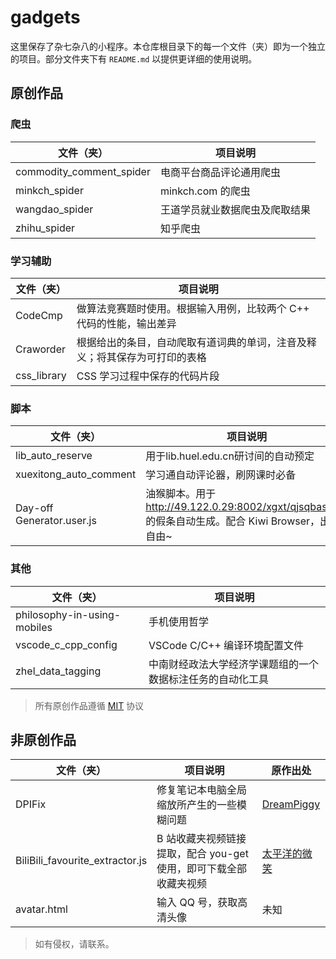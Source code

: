 # gadgets

这里保存了杂七杂八的小程序。本仓库根目录下的每一个文件（夹）即为一个独立的项目。部分文件夹下有 `README.md` 以提供更详细的使用说明。

## 原创作品

### 爬虫

|文件（夹）|项目说明|
|---|---|
|commodity_comment_spider|电商平台商品评论通用爬虫|
|minkch_spider|minkch.com 的爬虫|
|wangdao_spider|王道学员就业数据爬虫及爬取结果|
|zhihu_spider|知乎爬虫|

### 学习辅助

|文件（夹）|项目说明|
|---|---|
|CodeCmp|做算法竞赛题时使用。根据输入用例，比较两个 C++ 代码的性能，输出差异|
|Craworder|根据给出的条目，自动爬取有道词典的单词，注音及释义；将其保存为可打印的表格|
|css_library|CSS 学习过程中保存的代码片段|

### 脚本

|文件（夹）|项目说明|
|---|---|
|lib_auto_reserve|用于lib.huel.edu.cn研讨间的自动预定|
|xuexitong_auto_comment|学习通自动评论器，刷网课时必备|
|Day-off Generator.user.js|油猴脚本。用于 http://49.122.0.29:8002/xgxt/qjsqbase.do 的假条自动生成。配合 Kiwi Browser，出入自由~|

### 其他

|文件（夹）|项目说明|
|---|---|
|philosophy-in-using-mobiles|手机使用哲学|
|vscode_c_cpp_config|VSCode C/C++ 编译环境配置文件|
|zhel_data_tagging|中南财经政法大学经济学课题组的一个数据标注任务的自动化工具|

> 所有原创作品遵循 [MIT](./LICENSE) 协议

## 非原创作品

|文件（夹）|项目说明|原作出处|
|---|---|---|
|DPIFix|修复笔记本电脑全局缩放所产生的一些模糊问题|[DreamPiggy](https://www.zhihu.com/question/33635486/answer/58576398)|
|BiliBili_favourite_extractor.js|B 站收藏夹视频链接提取，配合 you-get 使用，即可下载全部收藏夹视频|[太平洋的微笑](https://www.bilibili.com/video/av98652912/)|
|avatar.html|输入 QQ 号，获取高清头像|未知|

> 如有侵权，请联系。